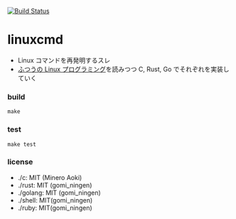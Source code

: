 [![Build Status](https://travis-ci.org/53ningen/linuxcmd.svg?branch=master)](https://travis-ci.org/53ningen/linuxcmd)

linuxcmd
===

* Linux コマンドを再発明するスレ
* [ふつうの Linux プログラミング](https://github.com/aamine/stdlinux2-source)を読みつつ C, Rust, Go でそれぞれを実装していく

### build

```
make
```

### test

```
make test
```

### license

* ./c: MIT (Minero Aoki)
* ./rust: MIT (gomi_ningen)
* ./golang: MIT (gomi_ningen)
* ./shell: MIT(gomi_ningen)
* ./ruby: MIT(gomi_ningen)

